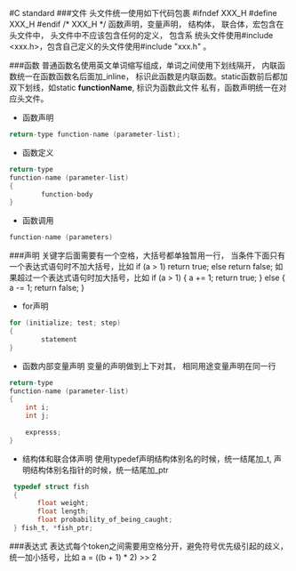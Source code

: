 #C standard
###文件
	头文件统一使用如下代码包裹
    #ifndef XXX_H
    #define XXX_H
    #endif /* XXX_H */
    函数声明，变量声明， 结构体， 联合体，宏包含在头文件中， 头文件中不应该包含任何的定义， 包含系
    统头文件使用#include <xxx.h>，包含自己定义的头文件使用#include "xxx.h" 。
    
###函数
	普通函数名使用英文单词缩写组成，单词之间使用下划线隔开， 内联函数统一在函数函数名后面加_inline，
    标识此函数是内联函数。static函数前后都加双下划线，如static __functionName__, 标识为函数此文件
    私有，函数声明统一在对应头文件。

* 函数声明
```c
return-type function-name (parameter-list);
```

* 函数定义
```c
return-type
function-name (parameter-list)
{
    	function-body
}
```

* 函数调用
```c
function-name (parameters)
```

###声明
	关键字后面需要有一个空格，大括号都单独暂用一行， 当条件下面只有一个表达式语句时不加大括号，比如
    if (a > 1)
    	return true;
    else
    	return false;
    如果超过一个表达式语句时加大括号，比如
    if (a > 1)
    {
    	a += 1;
        return true;
    }
    else 
    {
    	a -= 1;
        return false;
    }

* for声明
```c
for (initialize; test; step)
{
		statement
}
```

* 函数内部变量声明
变量的声明做到上下对其， 相同用途变量声明在同一行
```c
return-type
function-name (parameter-list)
{
	int	i;
    int	j;
    
    expresss;
}
```

* 结构体和联合体声明
使用typedef声明结构体别名的时候，统一结尾加_t, 声明结构体别名指针的时候，统一结尾加_ptr
```c
 typedef struct fish
 {
       float weight;
       float length;
       float probability_of_being_caught;
 } fish_t, *fish_ptr;
```

###表达式
	表达式每个token之间需要用空格分开，避免符号优先级引起的歧义，统一加小括号，比如
    a = ((b + 1) * 2) >> 2
